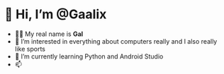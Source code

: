 # 👋 Hi, I’m @Gaalix
- 👨‍🦱 My real name is **Gal**
- 👀 I’m interested in everything about computers really and I also really like sports
- 🌱 I’m currently learning Python and Android Studio
- 📫 
  

<!---
Gaalix/Gaalix is a ✨ special ✨ repository because its `README.md` (this file) appears on your GitHub profile.
You can click the Preview link to take a look at your changes.
--->
